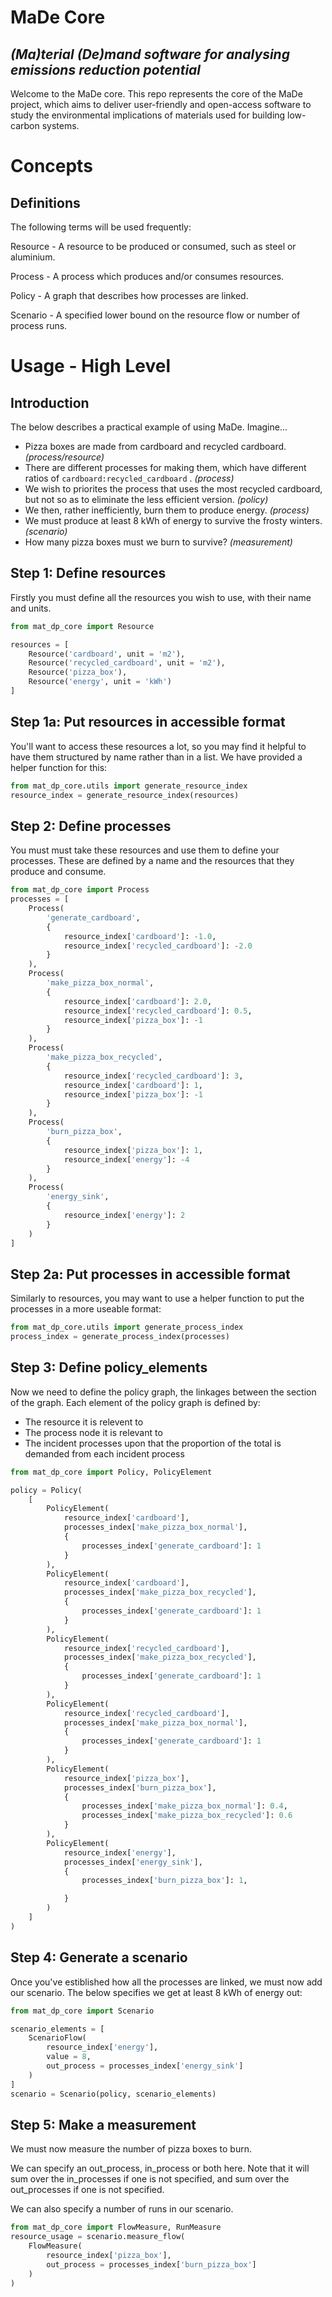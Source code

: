 # MaDe Core
## *(Ma)terial (De)mand software for analysing emissions reduction potential*


Welcome to the MaDe core. This repo represents the core of the MaDe project, which aims to deliver user-friendly and open-access software to study the environmental implications of materials used for building low-carbon systems. 

# Concepts

## Definitions

The following terms will be used frequently:

Resource - A resource to be produced or consumed, such as steel or aluminium.

Process - A process which produces and/or consumes resources.

Policy - A graph that describes how processes are linked.

Scenario - A specified lower bound on the resource flow or number of process runs.


# Usage - High Level

## Introduction

The below describes a practical example of using MaDe. Imagine...

* Pizza boxes are made from cardboard and recycled cardboard. *(process/resource)*
* There are different processes for making them, which have different ratios of `cardboard:recycled_cardboard` . *(process)*
* We wish to priorites the process that uses the most recycled cardboard, but not so as to eliminate the less efficient version. *(policy)*
* We then, rather inefficiently, burn them to produce energy. *(process)*
* We must produce at least 8 kWh of energy to survive the frosty winters. *(scenario)*
* How many pizza boxes must we burn to survive? *(measurement)*
## Step 1: Define resources

Firstly you must define all the resources you wish to use, with their name and units.

```py
from mat_dp_core import Resource

resources = [
    Resource('cardboard', unit = 'm2'),
    Resource('recycled_cardboard', unit = 'm2'),
    Resource('pizza_box'),
    Resource('energy', unit = 'kWh')
]
```

## Step 1a: Put resources in accessible format

You'll want to access these resources a lot, so you may find it helpful to have them structured by name rather than in a list. We have provided a helper function for this:

```py
from mat_dp_core.utils import generate_resource_index
resource_index = generate_resource_index(resources)
```


## Step 2: Define processes

You must must take these resources and use them to define your processes. These are defined by a name and the resources that they produce and consume.

```py
from mat_dp_core import Process
processes = [
    Process(
        'generate_cardboard',
        {
            resource_index['cardboard']: -1.0,
            resource_index['recycled_cardboard']: -2.0
        }
    ),
    Process(
        'make_pizza_box_normal',
        {
            resource_index['cardboard']: 2.0,
            resource_index['recycled_cardboard']: 0.5,
            resource_index['pizza_box']: -1
        }
    ),
    Process(
        'make_pizza_box_recycled',
        {
            resource_index['recycled_cardboard']: 3,
            resource_index['cardboard']: 1,
            resource_index['pizza_box']: -1
        }
    ),
    Process(
        'burn_pizza_box',
        {
            resource_index['pizza_box']: 1,
            resource_index['energy']: -4
        }
    ),
    Process(
        'energy_sink',
        {
            resource_index['energy']: 2
        }
    )
]
```

## Step 2a: Put processes in accessible format

Similarly to resources, you may want to use a helper function to put the processes in a more useable format:

```py
from mat_dp_core.utils import generate_process_index
process_index = generate_process_index(processes)
```

## Step 3: Define policy_elements

Now we need to define the policy graph, the linkages between the section of the graph. Each element of the policy graph is defined by:

* The resource it is relevent to
* The process node it is relevant to
* The incident processes upon that the proportion of the total is demanded from each incident process


```py
from mat_dp_core import Policy, PolicyElement

policy = Policy(
    [
        PolicyElement(
            resource_index['cardboard'],
            processes_index['make_pizza_box_normal'],
            {
                processes_index['generate_cardboard']: 1
            }
        ),
        PolicyElement(
            resource_index['cardboard'],
            processes_index['make_pizza_box_recycled'],
            {
                processes_index['generate_cardboard']: 1
            }
        ),
        PolicyElement(
            resource_index['recycled_cardboard'],
            processes_index['make_pizza_box_recycled'],
            {
                processes_index['generate_cardboard']: 1
            }
        ),
        PolicyElement(
            resource_index['recycled_cardboard'],
            processes_index['make_pizza_box_normal'],
            {
                processes_index['generate_cardboard']: 1
            }
        ),
        PolicyElement(
            resource_index['pizza_box'],
            processes_index['burn_pizza_box'],
            {
                processes_index['make_pizza_box_normal']: 0.4,
                processes_index['make_pizza_box_recycled']: 0.6
            }
        ),
        PolicyElement(
            resource_index['energy'],
            processes_index['energy_sink'],
            {
                processes_index['burn_pizza_box']: 1,

            }
        )
    ]
)
```

## Step 4: Generate a scenario

Once you've estiblished how all the processes are linked, we must now add our scenario. The below specifies we get at least 8 kWh of energy out:

```py
from mat_dp_core import Scenario

scenario_elements = [
    ScenarioFlow(
        resource_index['energy'],
        value = 8,
        out_process = processes_index['energy_sink']
    )
]
scenario = Scenario(policy, scenario_elements)
```

## Step 5: Make a measurement

We must now measure the number of pizza boxes to burn.

We can specify an out_process, in_process or both here. Note that it will sum over the in_processes if one is not specified, and sum over the out_processes if one is not specified.

We can also specify a number of runs in our scenario.

```py
from mat_dp_core import FlowMeasure, RunMeasure
resource_usage = scenario.measure_flow(
    FlowMeasure(
        resource_index['pizza_box'],
        out_process = processes_index['burn_pizza_box']
    )
)
```
